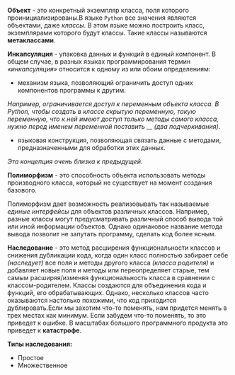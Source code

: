 **Объект** - это конкретный экземпляр класса, поля которого проинициализированы.В языке `Python` все значения являются объектами, даже *классы*. В этом языке можно построить класс, экземплярами которого будут классы. Такие классы называются **метаклассами**.

**Инкапсуляция** - упаковка данных и функций в единый компонент. В общем случае, в разных языках программирования термин *«инкапсуляция»* относится к одному из или обоим определениям:

- механизм языка, позволяющий ограничить доступ одних компонентов программы к другим.

 *Например, ограничивается доступ к переменным объекта класса. В Python, чтобы создать в классе скрытую переменную, такую переменную, что к ней имеют доступ только методы самого класса, нужно перед именем переменной поставить __ (два подчеркивания).* 
 
 
- языковая конструкция, позволяющая связать данные с методами, предназначенными для обработки этих данных.

 *Эта концепция очень близка к предыдущей.*
 
**Полиморфизм** - это способность объекта использовать методы производного класса, который не существует на момент создания базового.
 
 Полиморфизм дает возможность реализовывать так называемые *единые интерфейсы* для объектов различных классов. Например, разные классы могут предусматривать различный способ вывода той или иной информации объектов. Однако одинаковое название метода вывода позволит не запутать программу, сделать код более ясным.
 
**Наследование** - это метод расширения функциональности классов и снижения дубликации кода, когда один класс полностью забирает себе *(наследует)* все поля и методы другого класса *(класса родителя)* и добавляет новые поля и методы или переопределяет старые, тем самым расширяя/изменяя функциональность класса в сравнении с классом-родителем.
Классы создаются для объединения кода и функций, его обрабатывающих. Однако, несколько классов часто оказываются настолько похожими, что код приходится дублировать.Если мы захотим что-то поменять, нам придется менять в трех местах как минимум. Если забудем что-то поменять, то это приведет к ошибке. В масштабах большого программного продукта это приведет к **катастрофе**.

**Типы наследования:**

- Простое
- Множественное